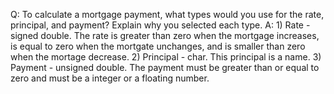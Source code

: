 Q: To calculate a mortgage payment, what types would you use for the rate, principal, and payment? Explain why you selected each type.
A: 1) Rate - signed double. The rate is greater than zero when the mortgage increases, is equal to zero when the mortgate unchanges, and is smaller than zero when the mortage decrease. 2) Principal - char. This principal is a name. 3) Payment - unsigned double. The payment must be greater than or equal to zero and must be a integer or a floating number.